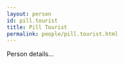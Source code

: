 ```yaml
---
layout: person
id: pill.tourist
title: Pill Tourist
permalink: people/pill.tourist.html
---
```


Person details...